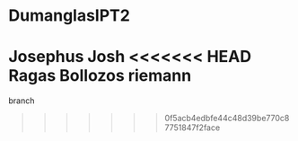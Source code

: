 # DumanglasIPT2


Josephus
Josh
<<<<<<< HEAD
Ragas
Bollozos
riemann
=======
branch
>>>>>>> 0f5acb4edbfe44c48d39be770c87751847f2face
